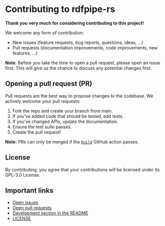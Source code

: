 # Contributing to rdfpipe-rs

**Thank you very much for considering contributing to this project!**

We welcome any form of contribution:

  * New issues (feature requests, bug reports, questions, ideas, ...)
  * Pull requests (documentation improvements, code improvements, new features, ...)

**Note**: Before you take the time to open a pull request, please open an issue first. This will
give us the chance to discuss any potential changes first.

## Opening a pull request (PR)

Pull requests are the best way to propose changes to the codebase. We actively welcome your pull requests:

1. Fork the repo and create your branch from main.
2. If you've added code that should be tested, add tests.
3. If you've changed APIs, update the documentation.
4. Ensure the test suite passes.
5. Create the pull request!

**Note:** PRs can only be merged if the [`build`](https://github.com/sdsc-ordes/rdfpipe-rs/blob/main/.github/workflows/rust.yml) GitHub action passes.

## License

By contributing, you agree that your contributions will be licensed under its GPL-3.0 License.

## Important links

  * [Open issues](https://github.com/sdsc-ordes/rdfpipe-rs/issues)
  * [Open pull requests](https://github.com/sdsc-ordes/rdfpipe-rs/pulls)
  * [Development section in the README](https://github.com/sdsc-ordes/rdfpipe-rs#development)
  * [LICENSE](https://github.com/sdsc-ordes/rdfpipe-rs/blob/main/LICENSE)

